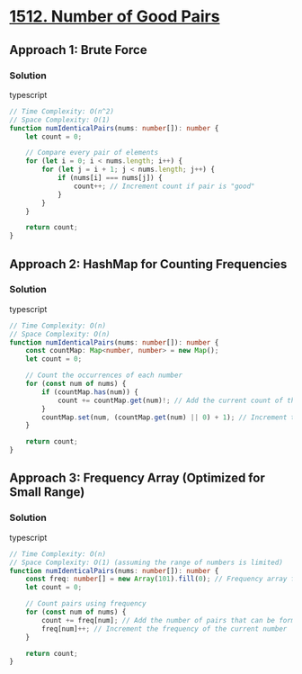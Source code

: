 # [1512. Number of Good Pairs](https://leetcode.com/problems/number-of-good-pairs/)

## Approach 1: Brute Force

### Solution
typescript
```typescript
// Time Complexity: O(n^2)
// Space Complexity: O(1)
function numIdenticalPairs(nums: number[]): number {
    let count = 0;

    // Compare every pair of elements
    for (let i = 0; i < nums.length; i++) {
        for (let j = i + 1; j < nums.length; j++) {
            if (nums[i] === nums[j]) {
                count++; // Increment count if pair is "good"
            }
        }
    }

    return count;
}
```

## Approach 2: HashMap for Counting Frequencies

### Solution
typescript
```typescript
// Time Complexity: O(n)
// Space Complexity: O(n)
function numIdenticalPairs(nums: number[]): number {
    const countMap: Map<number, number> = new Map();
    let count = 0;

    // Count the occurrences of each number
    for (const num of nums) {
        if (countMap.has(num)) {
            count += countMap.get(num)!; // Add the current count of this number
        }
        countMap.set(num, (countMap.get(num) || 0) + 1); // Increment the count
    }

    return count;
}
```

## Approach 3: Frequency Array (Optimized for Small Range)

### Solution
typescript
```typescript
// Time Complexity: O(n)
// Space Complexity: O(1) (assuming the range of numbers is limited)
function numIdenticalPairs(nums: number[]): number {
    const freq: number[] = new Array(101).fill(0); // Frequency array for numbers in range [1, 100]
    let count = 0;

    // Count pairs using frequency
    for (const num of nums) {
        count += freq[num]; // Add the number of pairs that can be formed
        freq[num]++; // Increment the frequency of the current number
    }

    return count;
}
```

